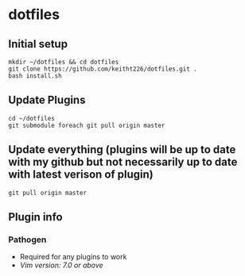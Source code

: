 # dotfiles

## Initial setup

```
mkdir ~/dotfiles && cd dotfiles
git clone https://github.com/keitht226/dotfiles.git .
bash install.sh
```

## Update Plugins

```
cd ~/dotfiles
git submodule foreach git pull origin master
```

## Update everything (plugins will be up to date with my github but not necessarily up to date with latest verison of plugin)
```
git pull origin master 
```
## Plugin info
### Pathogen
* Required for any plugins to work
* _Vim version: 7.0 or above_
